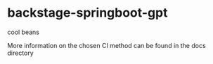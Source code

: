 # backstage-springboot-gpt

cool beans

More information on the chosen CI method can be found in the docs directory
